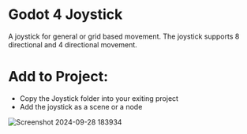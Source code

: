 # Godot 4 Joystick
 
A joystick for general or grid based movement.
The joystick supports 8 directional and 4 directional movement.

# Add to Project:

- Copy the Joystick folder into your exiting project
- Add the joystick as a scene or a node

![Screenshot 2024-09-28 183934](https://github.com/user-attachments/assets/620a13d5-a07b-4728-96f6-c6db2dc5b7de)


